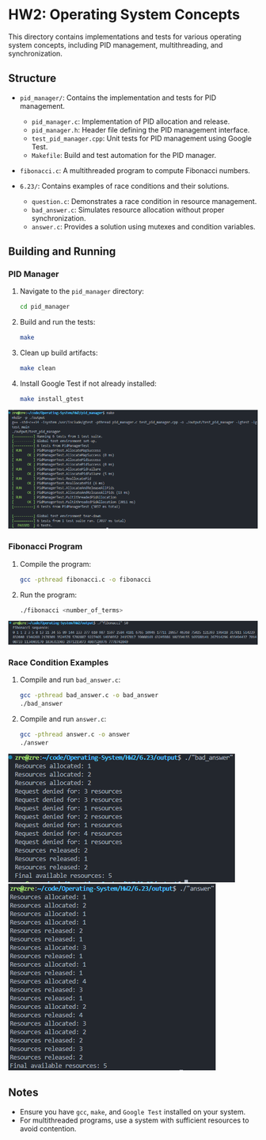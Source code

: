 # HW2: Operating System Concepts

This directory contains implementations and tests for various operating system concepts, including PID management, multithreading, and synchronization.

## Structure

- `pid_manager/`: Contains the implementation and tests for PID management.
  - `pid_manager.c`: Implementation of PID allocation and release.
  - `pid_manager.h`: Header file defining the PID management interface.
  - `test_pid_manager.cpp`: Unit tests for PID management using Google Test.
  - `Makefile`: Build and test automation for the PID manager.

- `fibonacci.c`: A multithreaded program to compute Fibonacci numbers.

- `6.23/`: Contains examples of race conditions and their solutions.
  - `question.c`: Demonstrates a race condition in resource management.
  - `bad_answer.c`: Simulates resource allocation without proper synchronization.
  - `answer.c`: Provides a solution using mutexes and condition variables.

## Building and Running

### PID Manager

1. Navigate to the `pid_manager` directory:
   ```bash
   cd pid_manager
   ```

2. Build and run the tests:
   ```bash
   make
   ```

3. Clean up build artifacts:
   ```bash
   make clean
   ```

4. Install Google Test if not already installed:
   ```bash
   make install_gtest
   ```
![](pid_manager/image.png)

### Fibonacci Program

1. Compile the program:
   ```bash
   gcc -pthread fibonacci.c -o fibonacci
   ```

2. Run the program:
   ```bash
   ./fibonacci <number_of_terms>
   ```
   
![](image.png)

### Race Condition Examples

1. Compile and run `bad_answer.c`:
   ```bash
   gcc -pthread bad_answer.c -o bad_answer
   ./bad_answer
   ```

2. Compile and run `answer.c`:
   ```bash
   gcc -pthread answer.c -o answer
   ./answer
   ```
![](6.23/bad_answer.png)
![](6.23/answer.png)

## Notes

- Ensure you have `gcc`, `make`, and `Google Test` installed on your system.
- For multithreaded programs, use a system with sufficient resources to avoid contention.
